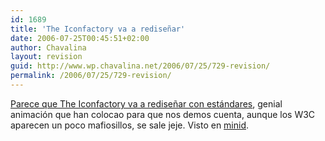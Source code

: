 ```yaml
---
id: 1689
title: 'The Iconfactory va a rediseñar'
date: 2006-07-25T00:45:51+02:00
author: Chavalina
layout: revision
guid: http://www.wp.chavalina.net/2006/07/25/729-revision/
permalink: /2006/07/25/729-revision/
---
```

<a href="http://www.iconfactory.com/" target="_blank">Parece que The Iconfactory va a rediseñar con estándares</a>, genial animación que han colocao para que nos demos cuenta, aunque los W3C aparecen un poco mafiosillos, se sale jeje. Visto en <a href="http://www.minid.net/2006/07/24/iconfactory-se-renueva/" target="_blank">minid</a>.